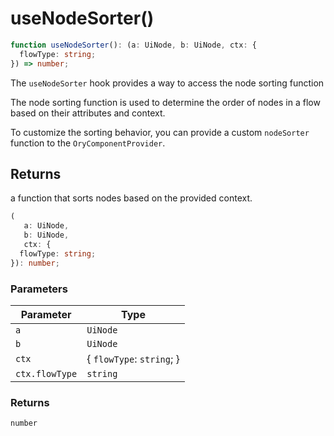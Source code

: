 # useNodeSorter()

```ts
function useNodeSorter(): (a: UiNode, b: UiNode, ctx: {
  flowType: string;
}) => number;
```

The `useNodeSorter` hook provides a way to access the node sorting function

The node sorting function is used to determine the order of nodes in a flow based on their attributes and context.

To customize the sorting behavior, you can provide a custom `nodeSorter` function to the `OryComponentProvider`.

## Returns

a function that sorts nodes based on the provided context.

```ts
(
   a: UiNode, 
   b: UiNode, 
   ctx: {
  flowType: string;
}): number;
```

### Parameters

| Parameter | Type |
| ------ | ------ |
| `a` | `UiNode` |
| `b` | `UiNode` |
| `ctx` | \{ `flowType`: `string`; \} |
| `ctx.flowType` | `string` |

### Returns

`number`

